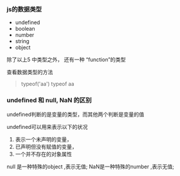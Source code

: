 ### js的数据类型
- undefined
- boolean
- number
- string
- object

除了以上5 中类型之外， 还有一种 “function”的类型

查看数据类型的方法
>typeof('aa')
typeof aa


### undefined 和 null, NaN 的区别
undefined判断的是变量的类型，而其他两个判断是变量的值

undefined可以用来表示以下的状况
1. 表示一个未声明的变量，
2. 已声明但没有赋值的变量，
3. 一个并不存在的对象属性

null 是一种特殊的object ,表示无值;
NaN是一种特殊的number ,表示无值;